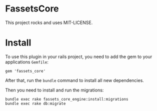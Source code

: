 # FassetsCore

This project rocks and uses MIT-LICENSE.

# Install

To use this plugin in your rails project, you need to add the gem to your applications `Gemfile`:

```
gem 'fassets_core'
```

After that, run the `bundle` command to install all new dependencies.

Then you need to install and run the migrations:

```
bundle exec rake fassets_core_engine:install:migrations
bundle exec rake db:migrate
```

